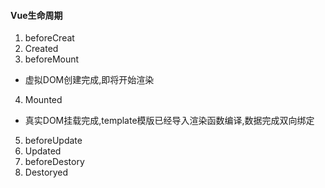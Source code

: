 #### Vue生命周期  
1. beforeCreat  
2. Created  
3. beforeMount  
- 虚拟DOM创建完成,即将开始渲染
4. Mounted  
- 真实DOM挂载完成,template模版已经导入渲染函数编译,数据完成双向绑定
5. beforeUpdate  
6. Updated
7. beforeDestory  
8. Destoryed
